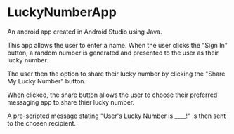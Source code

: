 # LuckyNumberApp

An android app created in Android Studio using Java.

This app allows the user to enter a name. When the user clicks the "Sign In" button, a random number is generated and presented to the user as their lucky number. 

The user then the option to share their lucky number by clicking the "Share My Lucky Number" button. 

When clicked, the share button allows the user to choose their preferred messaging app to share thier lucky number.

A pre-scripted message stating "User's Lucky Number is ____!" is then sent to the chosen recipient. 
